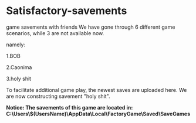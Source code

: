 # Satisfactory-savements
game savements with friends
We have gone through 6 different game scenarios, while 3 are not available now. 


namely:


1.BOB


2.Caonima


3.holy shit


To facilitate additional game play, the newest saves are uploaded here.
We are now constructing savement "holy shit".

**Notice: The savements of this game are located in: C:\Users\\$(UsersName)\AppData\Local\FactoryGame\Saved\SaveGames**
